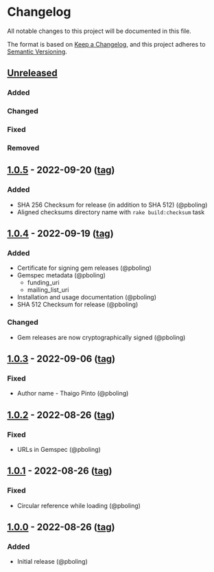 # Changelog
All notable changes to this project will be documented in this file.

The format is based on [Keep a Changelog](https://keepachangelog.com/en/1.0.0/),
and this project adheres to [Semantic Versioning](https://semver.org/spec/v2.0.0.html).

## [Unreleased]
### Added
### Changed
### Fixed
### Removed

## [1.0.5] - 2022-09-20 ([tag][1.0.5t])
### Added
- SHA 256 Checksum for release (in addition to SHA 512) (@pboling)
- Aligned checksums directory name with `rake build:checksum` task

## [1.0.4] - 2022-09-19 ([tag][1.0.4t])
### Added
- Certificate for signing gem releases (@pboling)
- Gemspec metadata (@pboling)
  - funding_uri
  - mailing_list_uri
- Installation and usage documentation (@pboling)
- SHA 512 Checksum for release (@pboling)
### Changed
- Gem releases are now cryptographically signed (@pboling)

## [1.0.3] - 2022-09-06 ([tag][1.0.3t])
### Fixed
- Author name - Thaigo Pinto (@pboling)

## [1.0.2] - 2022-08-26 ([tag][1.0.2t])
### Fixed
- URLs in Gemspec (@pboling)

## [1.0.1] - 2022-08-26 ([tag][1.0.1t])
### Fixed
- Circular reference while loading (@pboling)

## [1.0.0] - 2022-08-26 ([tag][1.0.0t])
### Added
- Initial release (@pboling)

[Unreleased]: https://gitlab.com/oauth-xx/oauth-tty/-/compare/v1.0.5...main
[1.0.5]: https://gitlab.com/oauth-xx/oauth-tty/-/compare/v1.0.4...v1.0.5
[1.0.5t]: https://gitlab.com/oauth-xx/oauth-tty/-/releases/tag/v1.0.5
[1.0.4]: https://gitlab.com/oauth-xx/oauth-tty/-/compare/v1.0.3...v1.0.4
[1.0.4t]: https://gitlab.com/oauth-xx/oauth-tty/-/releases/tag/v1.0.4
[1.0.3]: https://gitlab.com/oauth-xx/oauth-tty/-/compare/v1.0.2...v1.0.3
[1.0.3t]: https://gitlab.com/oauth-xx/oauth-tty/-/releases/tag/v1.0.3
[1.0.2]: https://gitlab.com/oauth-xx/oauth-tty/-/compare/v1.0.1...v1.0.2
[1.0.2t]: https://gitlab.com/oauth-xx/oauth-tty/-/releases/tag/v1.0.2
[1.0.1]: https://gitlab.com/oauth-xx/oauth-tty/-/compare/v1.0.0...v1.0.1
[1.0.1t]: https://gitlab.com/oauth-xx/oauth-tty/-/releases/tag/v1.0.1
[1.0.0]: https://gitlab.com/oauth-xx/oauth-tty/-/releases/tag/v1.0.0
[1.0.0t]: https://gitlab.com/oauth-xx/oauth-tty/-/releases/tag/v1.0.0

